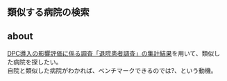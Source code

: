 
## 類似する病院の検索

## about
[DPC導入の影響評価に係る調査「退院患者調査」の集計結果](http://www.mhlw.go.jp/stf/seisakunitsuite/bunya/0000049343.html)を用いて、類似した病院を探したい。  
自院と類似した病院がわかれば、ベンチマークできるのでは?、という動機。

